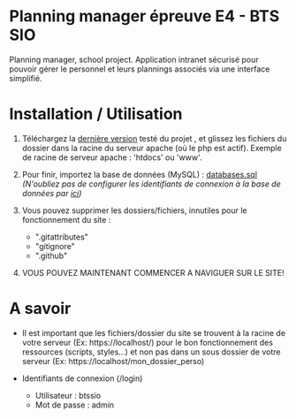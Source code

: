 # Planning manager épreuve E4 - BTS SIO
Planning manager, school project. Application intranet sécurisé pour pouvoir gérer le personnel et leurs plannings associés via une interface simplifié.

# Installation / Utilisation 

1) Téléchargez la  [dernière version](https://github.com/epreuve-e4-quentin/planning-manager/releases/latest) testé du projet , et glissez les fichiers du dossier dans la racine du serveur apache (où le php est actif). Exemple de racine de serveur apache : 'htdocs' ou 'www'.
    
2) Pour finir, importez la base de données (MySQL) : 
[databases.sql](https://raw.githubusercontent.com/epreuve-e4-quentin/planning-manager/main/private/database/database.sql)
_(N'oubliez pas de configurer les identifiants de connexion à la base de données par [ici](https://github.com/epreuve-e4-quentin/planning-manager/blob/main/.env#L31))_

3) Vous pouvez supprimer les dossiers/fichiers, innutiles pour le fonctionnement du site : 
    - ".gitattributes"
    - "gitignore"
    - ".github"
4) VOUS POUVEZ MAINTENANT COMMENCER A NAVIGUER SUR LE SITE!
    
# A savoir
- Il est important que les fichiers/dossier du site se trouvent à la racine de votre serveur (Ex: https://localhost/) pour le bon fonctionnement des ressources (scripts, styles...) et non pas dans un sous dossier de votre serveur (Ex: https://localhost/mon_dossier_perso)

- Identifiants de connexion (/login)
  -  Utilisateur : btssio
  -  Mot de passe : admin
